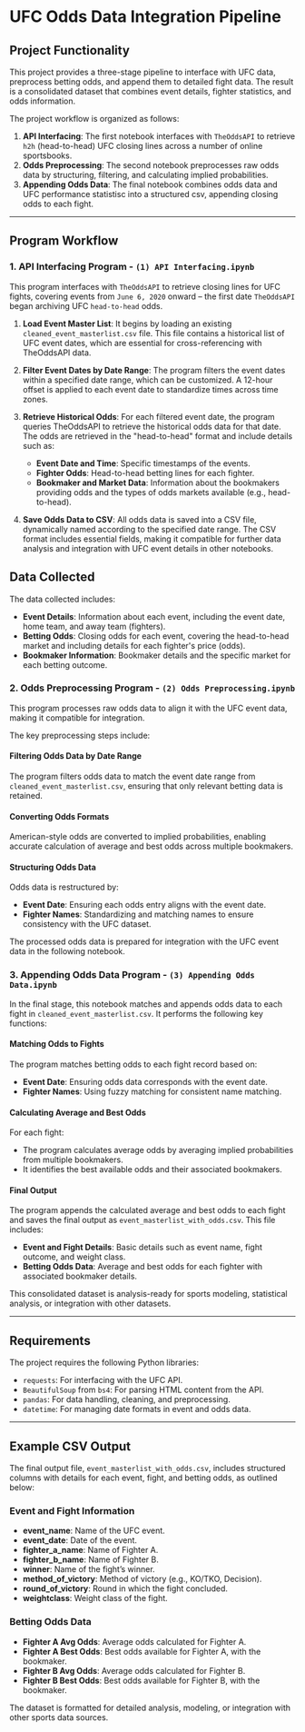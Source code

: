 # UFC Odds Data Integration Pipeline

## Project Functionality

This project provides a three-stage pipeline to interface with UFC data, preprocess betting odds, and append them to detailed fight data. The result is a consolidated dataset that combines event details, fighter statistics, and odds information. 

The project workflow is organized as follows:

1. **API Interfacing**: The first notebook interfaces with `TheOddsAPI` to retrieve `h2h` (head-to-head) UFC closing lines across a number of online sportsbooks.
2. **Odds Preprocessing**: The second notebook preprocesses raw odds data by structuring, filtering, and calculating implied probabilities.
3. **Appending Odds Data**: The final notebook combines odds data and UFC performance statistisc into a structured csv, appending closing odds to each fight.

---

## Program Workflow

### 1. API Interfacing Program - `(1) API Interfacing.ipynb`

This program interfaces with `TheOddsAPI` to retrieve closing lines for UFC fights, covering events from `June 6, 2020` onward – the first date `TheOddsAPI` began archiving UFC `head-to-head` odds.

1. **Load Event Master List**: It begins by loading an existing `cleaned_event_masterlist.csv` file. This file contains a historical list of UFC event dates, which are essential for cross-referencing with TheOddsAPI data.
   
2. **Filter Event Dates by Date Range**: The program filters the event dates within a specified date range, which can be customized. A 12-hour offset is applied to each event date to standardize times across time zones.

3. **Retrieve Historical Odds**: For each filtered event date, the program queries TheOddsAPI to retrieve the historical odds data for that date. The odds are retrieved in the "head-to-head" format and include details such as:
   - **Event Date and Time**: Specific timestamps of the events.
   - **Fighter Odds**: Head-to-head betting lines for each fighter.
   - **Bookmaker and Market Data**: Information about the bookmakers providing odds and the types of odds markets available (e.g., head-to-head).

4. **Save Odds Data to CSV**: All odds data is saved into a CSV file, dynamically named according to the specified date range. The CSV format includes essential fields, making it compatible for further data analysis and integration with UFC event details in other notebooks.

## Data Collected

The data collected includes:

- **Event Details**: Information about each event, including the event date, home team, and away team (fighters).
- **Betting Odds**: Closing odds for each event, covering the head-to-head market and including details for each fighter's price (odds).
- **Bookmaker Information**: Bookmaker details and the specific market for each betting outcome.

### 2. Odds Preprocessing Program - `(2) Odds Preprocessing.ipynb`

This program processes raw odds data to align it with the UFC event data, making it compatible for integration.

The key preprocessing steps include:

#### Filtering Odds Data by Date Range
The program filters odds data to match the event date range from `cleaned_event_masterlist.csv`, ensuring that only relevant betting data is retained.

#### Converting Odds Formats
American-style odds are converted to implied probabilities, enabling accurate calculation of average and best odds across multiple bookmakers.

#### Structuring Odds Data
Odds data is restructured by:
- **Event Date**: Ensuring each odds entry aligns with the event date.
- **Fighter Names**: Standardizing and matching names to ensure consistency with the UFC dataset.

The processed odds data is prepared for integration with the UFC event data in the following notebook.

### 3. Appending Odds Data Program - `(3) Appending Odds Data.ipynb`

In the final stage, this notebook matches and appends odds data to each fight in `cleaned_event_masterlist.csv`. It performs the following key functions:

#### Matching Odds to Fights
The program matches betting odds to each fight record based on:
- **Event Date**: Ensuring odds data corresponds with the event date.
- **Fighter Names**: Using fuzzy matching for consistent name matching.

#### Calculating Average and Best Odds
For each fight:
- The program calculates average odds by averaging implied probabilities from multiple bookmakers.
- It identifies the best available odds and their associated bookmakers.

#### Final Output
The program appends the calculated average and best odds to each fight and saves the final output as `event_masterlist_with_odds.csv`. This file includes:
- **Event and Fight Details**: Basic details such as event name, fight outcome, and weight class.
- **Betting Odds Data**: Average and best odds for each fighter with associated bookmaker details.

This consolidated dataset is analysis-ready for sports modeling, statistical analysis, or integration with other datasets.

---

## Requirements

The project requires the following Python libraries:
- `requests`: For interfacing with the UFC API.
- `BeautifulSoup` from `bs4`: For parsing HTML content from the API.
- `pandas`: For data handling, cleaning, and preprocessing.
- `datetime`: For managing date formats in event and odds data.

---

## Example CSV Output

The final output file, `event_masterlist_with_odds.csv`, includes structured columns with details for each event, fight, and betting odds, as outlined below:

### Event and Fight Information
- **event_name**: Name of the UFC event.
- **event_date**: Date of the event.
- **fighter_a_name**: Name of Fighter A.
- **fighter_b_name**: Name of Fighter B.
- **winner**: Name of the fight’s winner.
- **method_of_victory**: Method of victory (e.g., KO/TKO, Decision).
- **round_of_victory**: Round in which the fight concluded.
- **weightclass**: Weight class of the fight.

### Betting Odds Data
- **Fighter A Avg Odds**: Average odds calculated for Fighter A.
- **Fighter A Best Odds**: Best odds available for Fighter A, with the bookmaker.
- **Fighter B Avg Odds**: Average odds calculated for Fighter B.
- **Fighter B Best Odds**: Best odds available for Fighter B, with the bookmaker.

The dataset is formatted for detailed analysis, modeling, or integration with other sports data sources.
